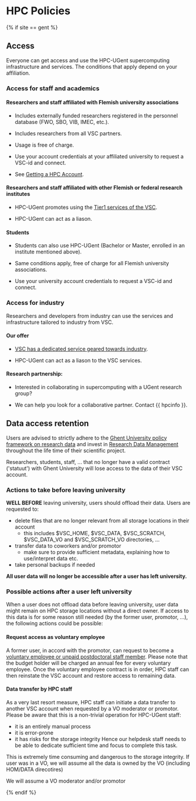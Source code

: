 # HPC Policies

{% if site == gent %}

## Access
Everyone can get access and use the HPC-UGent supercomputing infrastructure and services.
The conditions that apply depend on your affiliation.

### Access for staff and academics

#### Researchers and staff affiliated with Flemish university associations

-   Includes externally funded researchers registered in the
    personnel database (FWO, SBO, VIB, IMEC, etc.).

-   Includes researchers from all VSC partners.

-   Usage is free of charge.

-   Use your account credentials at your affiliated university
    to request a VSC-id and connect.

-   See [Getting a HPC Account](../../account).

#### Researchers and staff affiliated with other Flemish or federal research institutes

-   HPC-UGent promotes using the [Tier1 services of the VSC](https://www.vscentrum.be/compute).

-   HPC-UGent can act as a liason.

#### Students

-   Students can also use HPC-UGent (Bachelor or Master,
    enrolled in an institute mentioned above).

-   Same conditions apply, free of charge for all Flemish university associations.

-   Use your university account credentials to request a VSC-id and connect.

### Access for industry

Researchers and developers from industry can use the services and infrastructure tailored to industry from VSC.

#### Our offer

-   [VSC has a dedicated service geared towards industry](https://www.vscentrum.be/getaccess).

-   HPC-UGent can act as a liason to the VSC services.

#### Research partnership:

-   Interested in collaborating in supercomputing with a UGent research group?

-   We can help you look for a collaborative partner. Contact {{ hpcinfo }}.



## Data access retention

Users are advised to strictly adhere to the [Ghent University policy framework on research data](https://codex.ugent.be?regid=REG000092&lang=en)
and invest in [Research Data Management](https://www.ugent.be/en/research/openscience/datamanagement) throughout the life time of their scientific project.

Researchers, students, staff, ... that no longer have a valid contract ('statuut') with Ghent University will lose access to the data of their VSC account.

### Actions to take before leaving university

**WELL BEFORE** leaving university, users should offload their data.
Users are requested to:

- delete files that are no longer relevant from all storage locations in their account
    - this includes $VSC_HOME, $VSC_DATA, $VSC_SCRATCH, $VSC_DATA_VO and $VSC_SCRATCH_VO directories, ...
- transfer data to coworkers and/or promotor
    - make sure to provide sufficient metadata, explaining how to use/interpret data etc.
- take personal backups if needed

**All user data will no longer be accessible after a user has left university.**


### Possible actions after a user left university

When a user does not offload data before leaving university, user data might remain on HPC storage locations without a direct owner.
If access to this data is for some reason still needed (by the former user, promotor, ...), the following actions could be possible:

#### Request access as voluntary employee

A former user, in accord with the promotor, can request to become a [voluntary employee or unpaid postdoctoral staff member](https://ugentbe.sharepoint.com/:u:/r/sites/intranet-personeelszaken/SitePages/en/Vrijwillig-medewerker-en-postdoctoraal-onbezoldigd-medewerker.aspx).
Please note that the budget holder will be charged an annual fee for every voluntary employee.
Once the voluntary employee contract is in order, HPC staff can then reinstate the VSC account and restore access to remaining data.

#### Data transfer by HPC staff

As a very last resort measure, HPC staff can initiate a data transfer to another VSC account when requested by a VO moderator or promotor.
Please be aware that this is a non-trivial operation for HPC-UGent staff:

- it is an entirely manual process
- it is error-prone
- it has risks for the storage integrity
Hence our helpdesk staff needs to be able to dedicate sufficient time and focus to complete this task.

This is extremely time consuming and dangerous to the storage integrity.
If user was in a VO, we will assume all the data is owned by the VO (including HOM/DATA direcotires)



We will assume a VO moderator and/or promotor 

{% endif %}
